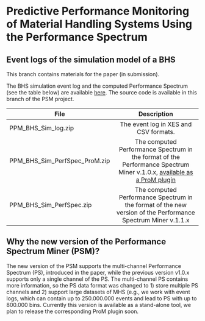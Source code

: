 # Predictive Performance Monitoring of Material Handling Systems Using the Performance Spectrum

## Event logs of the simulation model of a BHS

This branch contains materials for the paper (in submission). 

The BHS simulation event log and the computed Performance Spectrum (see the table below) are available [here](https://www.dropbox.com/sh/ueu5r2o5yg34ezk/AADmDbnVxgxsShVxhlHBWNQja?dl=0).
The source code is available in this branch of the PSM project.


| File        | Description     | 
| ------------- |:-------------:|
| PPM_BHS_Sim_log.zip     | The event log in XES and CSV formats. |
| PPM_BHS_Sim_PerfSpec_ProM.zip     | The computed Performance Spectrum in the format of the Performance Spectrum Miner  v.1.0.x, [available as a ProM plugin](https://github.com/processmining-in-logistics/psm) |
| PPM_BHS_Sim_PerfSpec.zip     | The computed Performance Spectrum in the format of the new version of the Performance Spectrum Miner  v.1.1.x |

## Why the new version of the Performance Spectrum Miner (PSM)?

The new version of the PSM supports the multi-channel Performance Spectrum (PS), introduced in the paper, while the previous version v1.0.x supports only a single channel of the PS. The multi-channel PS contains more information, so the PS data format was changed to 1) store multiple PS channels and 2) support large datasets of MHS (e.g., we work with event logs, which can contain up to 250.000.000 events and lead to PS with up to 800.000 bins. Currently this version is available as a stand-alone tool, we plan to release the corresponding ProM plugin soon.
